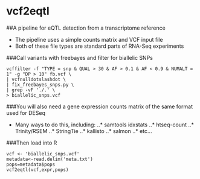 # vcf2eqtl

##A pipeline for eQTL detection from a transcriptome reference
- The pipeline uses a simple counts matrix and VCF input file
- Both of these file types are standard parts of RNA-Seq experiments


###Call variants with freebayes and filter for biallelic SNPs
```freebayes -f ref.fa *.bam > fb.vcf
vcffilter -f "TYPE = snp & QUAL > 30 & AF > 0.1 & AF < 0.9 & NUMALT = 1" -g "DP > 10" fb.vcf \
| vcfnulldotslashdot \
| fix_freebayes_snps.py \
| grep -vF './.' \
> biallelic_snps.vcf
```

###You will also need a gene expression counts matrix of the same format used for DESeq
- Many ways to do this, including:
..* samtools idxstats
..* htseq-count
..* Trinity/RSEM
..* StringTie
..* kallisto
..* salmon
..* etc...

###Then load into R

```expr <- read.delim('expr.txt',row.names=1)
vcf <- 'biallelic_snps.vcf'
metadata<-read.delim('meta.txt')
pops=metadata$pops
vcf2eqtl(vcf,expr,pops)
```